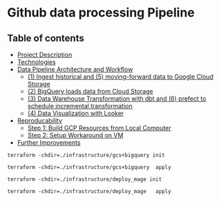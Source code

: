 # Github data processing Pipeline

## Table of contents

- [Project Description](#problem-description)
- [Technologies](#technologies)
- [Data Pipeline Architecture and Workflow](#data-pipeline-architecture-and-workflow)
    - [(1) Ingest historical and (5) moving-forward data to Google Cloud Storage](#1-ingest-historical-and-5-moving-forward-data-to-google-cloud-storage)
    - [(2) BigQuery loads data from Cloud Storage](#2-bigquery-loads-data-from-cloud-storage)
    - [(3) Data Warehouse Transformation with dbt and (6) prefect to schedule incremental transformation](#3-data-warehouse-transformation-with-dbt-and-6-prefect-to-schedule-incremental-transformation)
    - [(4) Data Visualization with Looker](#4-data-visualization-with-looker)
- [Reproducability](#reproducability)
    - [Step 1: Build GCP Resources from Local Computer](#step-1-build-gcp-resources-from-local-computer)
    - [Step 2: Setup Workaround on VM](#step-2-setup-workaround-on-vm)
- [Further Improvements](#further-improvements)



```
terraform -chdir=./infrastructure/gcs+bigquery init

terraform -chdir=./infrastructure/gcs+bigquery  apply
```

```
terraform -chdir=./infrastructure/deploy_mage init

terraform -chdir=./infrastructure/deploy_mage   apply
```